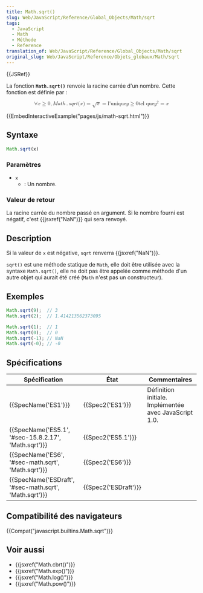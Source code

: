 ```yaml
---
title: Math.sqrt()
slug: Web/JavaScript/Reference/Global_Objects/Math/sqrt
tags:
  - JavaScript
  - Math
  - Méthode
  - Reference
translation_of: Web/JavaScript/Reference/Global_Objects/Math/sqrt
original_slug: Web/JavaScript/Reference/Objets_globaux/Math/sqrt
---
```

{{JSRef}}

La fonction **`Math.sqrt()`** renvoie la racine carrée d'un nombre. Cette fonction est définie par&nbsp;:

<math display="block"><semantics><mrow><mo>∀</mo><mi>x</mi><mo>≥</mo><mn>0</mn><mo>,</mo><mstyle mathvariant="monospace"><mrow><mi>M</mi><mi>a</mi><mi>t</mi><mi>h</mi><mo>.</mo><mi>s</mi><mi>q</mi><mi>r</mi><mi>t</mi><mo stretchy="false">(</mo><mi>x</mi><mo stretchy="false">)</mo></mrow></mstyle><mo>=</mo><msqrt><mi>x</mi></msqrt><mo>=</mo><mtext>l'unique</mtext><mspace width="thickmathspace"></mspace><mi>y</mi><mo>≥</mo><mn>0</mn><mspace width="thickmathspace"></mspace><mtext>tel que</mtext><mspace width="thickmathspace"></mspace><msup><mi>y</mi><mn>2</mn></msup><mo>=</mo><mi>x</mi></mrow><annotation encoding="TeX">\forall x \geq 0, \mathtt{Math.sqrt(x)} = \sqrt{x} = \text{the unique} \; y \geq 0 \; \text{such that} \; y^2 = x</annotation></semantics></math>

{{EmbedInteractiveExample("pages/js/math-sqrt.html")}}

## Syntaxe

```js
Math.sqrt(x)
```

### Paramètres

- `x`
  - : Un nombre.

### Valeur de retour

La racine carrée du nombre passé en argument. Si le nombre fourni est négatif, c'est {{jsxref("NaN")}} qui sera renvoyé.

## Description

Si la valeur de `x` est négative, `sqrt` renverra {{jsxref("NaN")}}.

`sqrt()` est une méthode statique de `Math`, elle doit être utilisée avec la syntaxe `Math.sqrt()`, elle ne doit pas être appelée comme méthode d'un autre objet qui aurait été créé (`Math` n'est pas un constructeur).

## Exemples

```js
Math.sqrt(9);  // 3
Math.sqrt(2);  // 1.414213562373095

Math.sqrt(1);  // 1
Math.sqrt(0);  // 0
Math.sqrt(-1); // NaN
Math.sqrt(-0); // -0
```

## Spécifications

| Spécification                                                            | État                         | Commentaires                                          |
| ------------------------------------------------------------------------ | ---------------------------- | ----------------------------------------------------- |
| {{SpecName('ES1')}}                                                 | {{Spec2('ES1')}}         | Définition initiale. Implémentée avec JavaScript 1.0. |
| {{SpecName('ES5.1', '#sec-15.8.2.17', 'Math.sqrt')}}     | {{Spec2('ES5.1')}}     |                                                       |
| {{SpecName('ES6', '#sec-math.sqrt', 'Math.sqrt')}}     | {{Spec2('ES6')}}         |                                                       |
| {{SpecName('ESDraft', '#sec-math.sqrt', 'Math.sqrt')}} | {{Spec2('ESDraft')}} |                                                       |

## Compatibilité des navigateurs

{{Compat("javascript.builtins.Math.sqrt")}}

## Voir aussi

- {{jsxref("Math.cbrt()")}}
- {{jsxref("Math.exp()")}}
- {{jsxref("Math.log()")}}
- {{jsxref("Math.pow()")}}
